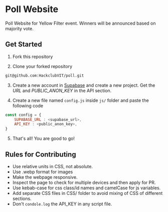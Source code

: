 # Poll Website

Poll Website for Yellow Filter event. Winners will be announced based on majority vote.

## Get Started

1. Fork this repository

2. Clone your forked repository
```bash
git@github.com:HackclubVIT/poll.git
```

3. Create a new account in [Supabase](app.supabase.com) and create a new project. Get the *URL* and *PUBLIC_ANON_KEY* in the API section.

4. Create a new file named `config.js` inside `js/` folder and paste the following code

```js
const config = {
    SUPABASE_URL : <supabase_url>,
    API_KEY : <public_anon_key>,
}
```

5. That's all! You are good to go!

## Rules for Contributing

 - Use relative units in CSS, not absolute.
 - Use .webp format for images
 - Make the webpage responsive.
 - Inspect the page to check for multiple devices and then apply for PR.
 - Use kebab-case for css class/id names and camelCase for js variables.
 - Add separate CSS files in CSS/ folder to avoid mixing of CSS of different sections.
 - Don't `condole.log` the API_KEY in any script file.